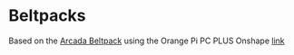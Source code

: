# Beltpacks
Based on the [Arcada Beltpack](https://inside.arcada.fi/kultur-och-media/made-in-arcada-an-open-access-diy-intercom-system/) using the Orange Pi PC PLUS
Onshape [link](https://cad.onshape.com/documents/11601915df53dc47b2cf36d9/w/a37cc28e4b4b2b104de37ba3/e/9eefa21ae5426cd456bf93a1)
